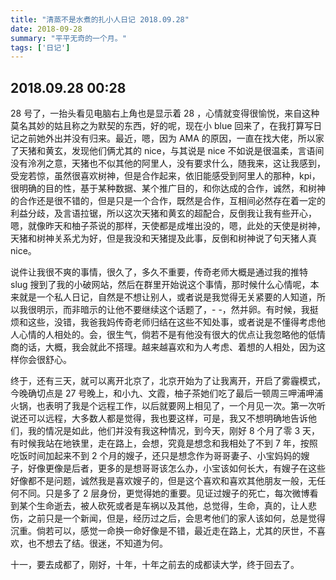 ```yaml
---
title: "清蒸不是水煮的扎小人日记 2018.09.28"
date: 2018-09-28
summary: "平平无奇的一个月。"
tags: ['日记']
---
```

## 2018.09.28  00:28

28 号了，一抬头看见电脑右上角也是显示着 28 ，心情就变得很愉悦，来自这种莫名其妙的姑且称之为默契的东西，好的呢，现在小 blue 回来了，在我打算写日记之前她外出并没有归来。最近，嗯，因为 AMA 的原因，一直在找大佬，所以家了天猪和黄玄，发现他们俩尤其的 nice，与其说是 nice 不如说是很温柔，言语间没有泠冽之意，天猪也不似其他的阿里人，没有要求什么，随我来，这让我感到，受宠若惊，虽然很喜欢树神，但是合作起来，依旧能感受到阿里人的那种，kpi，很明确的目的性，基于某种数据、某个推广目的，和你达成的合作，诚然，和树神的合作还是很不错的，但是只是一个合作，既然是合作，互相间必然存在着一定的利益分歧，及言语拉锯，所以这次天猪和黄玄的超配合，反倒我让我有些开心，嗯，就像昨天和柚子茶说的那样，天使都是成堆出没的，嗯，此处的天使是树神，天猪和树神关系尤为好，但是我没和天猪提及此事，反倒和树神说了句天猪人真 nice。

说件让我很不爽的事情，很久了，多久不重要，传奇老师大概是通过我的推特 slug 搜到了我的小破网站，然后在群里开始说这个事情，那时候什么心情呢，本来就是一个私人日记，自然是不想让别人，或者说是我觉得无关紧要的人知道，所以我很明示，而非暗示的让他不要继续这个话题了，- -，然并卵。有时候，我挺烦和这些，没错，我爸我妈传奇老师归结在这些不知处事，或者说是不懂得考虑他人心情的人相处的。会，很生气，倘若不是有他没有很大的优点让我忽略他的低情商的话，大概，我会就此不搭理。越来越喜欢和为人考虑、着想的人相处，因为这样你会很舒心。

终于，还有三天，就可以离开北京了，北京开始为了让我离开，开启了雾霾模式，今晚确切点是 27 号晚上，和小九、文霞，柚子茶她们吃了最后一顿周三呷浦呷浦火锅，也表明了我是个远程工作，以后就要网上相见了，一个月见一次。第一次听说还可以远程，大多数人都是觉得，我也要这样，可是，我又不想明确地告诉他们，我的情况是如此，他们并没有我这种情况，到今天，刚好 8 个月了零 3 天，有时候我站在地铁里，走在路上，会想，究竟是想念和我相处了不到 7 年，按照吃饭时间加起来不到 2 个月的嫂子，还只是想念作为哥哥妻子、小宝妈妈的嫂子，好像更像是后者，更多的是想哥哥该怎么办，小宝该如何长大，有嫂子在这些好像都不是问题，诚然我是喜欢嫂子的，但是这个喜欢和喜欢其他朋友一般，无任何不同。只是多了 2 层身份，更觉得她的重要。见证过嫂子的死亡，每次微博看到某个生命逝去，被人砍死或者是车祸以及其他，总觉得，生命，真的，让人悲伤，之前只是一个新闻，但是，经历过之后，会思考他们的家人该如何，总是觉得沉重。倘若可以，感觉一命换一命好像是不错，最近走在路上，尤其的厌世，不喜欢，也不想去了结。很迷，不知道为何。

十一，要去成都了，刚好，十年，十年之前去的成都读大学，终于回去了。